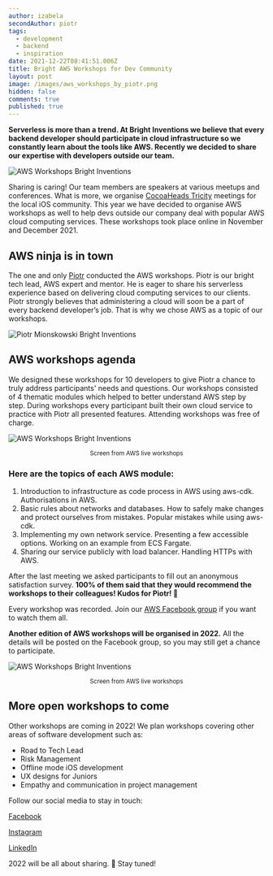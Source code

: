```yaml
---
author: izabela
secondAuthor: piotr
tags:
  - development
  - backend
  - inspiration
date: 2021-12-22T08:41:51.006Z
title: Bright AWS Workshops for Dev Community
layout: post
image: /images/aws_workshops_by_piotr.png
hidden: false
comments: true
published: true
---
```

**Serverless is more than a trend. At Bright Inventions we believe that every backend developer should participate in cloud infrastructure so we constantly learn about the tools like AWS. Recently we decided to share our expertise with developers outside our team.**

![AWS Workshops Bright Inventions](/images/aws_workshops_by_piotr.png)

Sharing is caring! Our team members are speakers at various meetups and conferences. What is more, we organise [CocoaHeads Tricity](https://www.facebook.com/CocoaHeadsTricity) meetings for the local iOS community. This year we have decided to organise AWS workshops as well to help devs outside our company deal with popular AWS cloud computing services. These workshops took place online in November and December 2021.

## AWS ninja is in town

The one and only [Piotr](https://brightinventions.pl/blog/piotr-team-leader-technology-evangelist/) conducted the AWS workshops. Piotr is our bright tech lead, AWS expert and mentor. He is eager to share his serverless experience based on delivering cloud computing services to our clients. Piotr strongly believes that administering a cloud will soon be a part of every backend developer’s job. That is why we chose AWS as a topic of our workshops.

![Piotr Mionskowski Bright Inventions](/images/blogpost_www_brightstory_piotr_q2.png)

## AWS workshops agenda

We designed these workshops for 10 developers to give Piotr a chance to truly address participants' needs and questions. Our workshops consisted of 4 thematic modules which helped to better understand AWS step by step. During workshops every participant built their own cloud service to practice with Piotr all presented features. Attending workshops was free of charge. 

![AWS Workshops Bright Inventions](/images/aws_workshops_33.png)

<center> <sub> Screen from AWS live workshops </sub> </center> 

### Here are the topics of each AWS module:

1. Introduction to infrastructure as code process in AWS using aws-cdk. Authorisations in AWS.
2. Basic rules about networks and databases. How to safely make changes and protect ourselves from mistakes. Popular mistakes while using aws-cdk.
3. Implementing my own network service. Presenting a few accessible options. Working on an example from ECS Fargate.
4. Sharing our service publicly with load balancer. Handling HTTPs with AWS.

After the last meeting we asked participants to fill out an anonymous satisfaction survey. 
**100% of them said that they would recommend the workshops to their colleagues! Kudos for Piotr! 👏**

Every workshop was recorded. Join our [AWS Facebook group](https://www.facebook.com/groups/awstricity) if you want to watch them all. 

**Another edition of AWS workshops will be organised in 2022.** All the details will be posted on the Facebook group, so you may still get a chance to participate.

![AWS Workshops Bright Inventions](/images/aws_workshops2_1.png)

<center>  <sub> Screen from AWS live workshops </sub> </center> 

## More open workshops to come

Other workshops are coming in 2022! We plan workshops covering other areas of software development such as:

* Road to Tech Lead
* Risk Management
* Offline mode iOS development
* UX designs for Juniors
* Empathy and communication in project management

Follow our social media to stay in touch: 

[Facebook](https://www.facebook.com/bright.inventions)

[Instagram](https://www.instagram.com/bright_inventions/)

[LinkedIn](https://www.linkedin.com/company/bright-inventions)

2022 will be all about sharing. 🌟  Stay tuned!